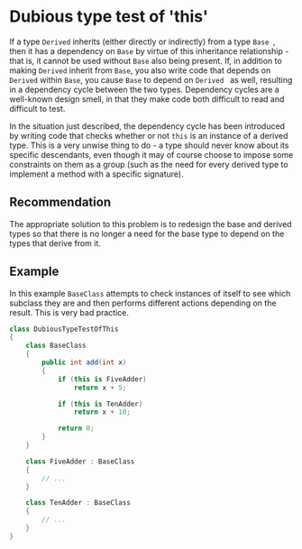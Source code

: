 # Dubious type test of 'this'
If a type `Derived` inherits (either directly or indirectly) from a type `Base `, then it has a dependency on `Base` by virtue of this inheritance relationship - that is, it cannot be used without `Base` also being present. If, in addition to making `Derived` inherit from `Base`, you also write code that depends on ` Derived` within `Base`, you cause `Base` to depend on `Derived ` as well, resulting in a dependency cycle between the two types. Dependency cycles are a well-known design smell, in that they make code both difficult to read and difficult to test.

In the situation just described, the dependency cycle has been introduced by writing code that checks whether or not `this` is an instance of a derived type. This is a very unwise thing to do - a type should never know about its specific descendants, even though it may of course choose to impose some constraints on them as a group (such as the need for every derived type to implement a method with a specific signature).


## Recommendation
The appropriate solution to this problem is to redesign the base and derived types so that there is no longer a need for the base type to depend on the types that derive from it.


## Example
In this example `BaseClass` attempts to check instances of itself to see which subclass they are and then performs different actions depending on the result. This is very bad practice.


```csharp
class DubiousTypeTestOfThis
{
    class BaseClass
    {
        public int add(int x)
        {
            if (this is FiveAdder)
                return x + 5;

            if (this is TenAdder)
                return x + 10;

            return 0;
        }
    }

    class FiveAdder : BaseClass
    {
        // ...
    }

    class TenAdder : BaseClass
    {
        // ...
    }
}

```
